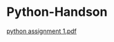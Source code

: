 # Python-Handson
[python assignment 1.pdf](https://github.com/MithunKiniStar/Python-Handson/files/7186685/python.assignment.1.pdf)
